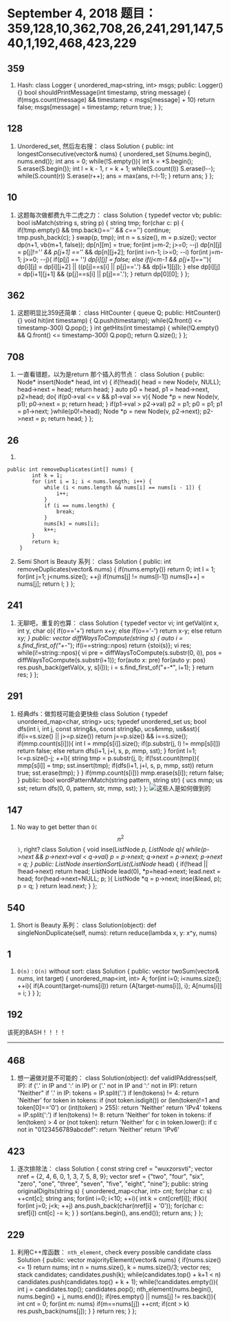 # September 4, 2018 题目： 359,128,10,362,708,26,241,291,147,540,1,192,468,423,229

## **359**
1. Hash:
    class Logger {
        unordered_map<string, int> msgs;
    public:
        Logger() {}
        bool shouldPrintMessage(int timestamp, string message) {
            if(msgs.count(message) && timestamp < msgs[message] + 10) return false;
            msgs[message] = timestamp;
            return true;
        }
    };
## **128**
1. Unordered_set, 然后左右搜：
    class Solution {
    public:
        int longestConsecutive(vector<int>& nums) {
            unordered_set<int> S(nums.begin(), nums.end());
            int ans = 0;
            while(!S.empty()){
                int k = *S.begin();
                S.erase(S.begin());
                int l = k - 1, r = k + 1;
                while(S.count(l)) S.erase(l--);
                while(S.count(r)) S.erase(r++);
                ans = max(ans, r-l-1);
            }
            return ans;
        }
    };
## **10**
1. 这题每次做都费九牛二虎之力：
    class Solution {
        typedef vector<bool> vb;
    public:
        bool isMatch(string s, string p) {
            string tmp;
            for(char c: p) {
                if(!tmp.empty() && tmp.back()=='*' && c=='*') continue;
                tmp.push_back(c);
            }
            swap(p, tmp);
            int n = s.size(), m = p.size();
            vector<vb> dp(n+1, vb(m+1, false));
            dp[n][m] = true;
            for(int j=m-2; j>=0; --j) dp[n][j] = p[j]!='*' && p[j+1] =='*' && dp[n][j+2];
            for(int i=n-1; i>=0; --i) for(int j=m-1; j>=0; --j){
                if(p[j] == '*') dp[i][j] = false;
                else if(j<m-1 && p[j+1]=='*'){
                    dp[i][j] = dp[i][j+2] || ((p[j]==s[i] || p[j]=='.') && dp[i+1][j]);
                }
                else dp[i][j] = dp[i+1][j+1] && (p[j]==s[i] || p[j]=='.');
            }
            return dp[0][0];
        }
    };
## **362**
1. 这题明显比359还简单：
    class HitCounter {
        queue<int> Q;
    public:
        HitCounter() {}
        void hit(int timestamp) {
            Q.push(timestamp);
            while(Q.front() <= timestamp-300) Q.pop();
        }
        int getHits(int timestamp) {
            while(!Q.empty() && Q.front() <= timestamp-300) Q.pop();
            return Q.size();
        }
    };
## **708**
1. 一直看错题，以为是return 那个插入的节点：
    class Solution {
    public:
        Node* insert(Node* head, int v) {
            if(!head){
                head = new Node(v, NULL);
                head->next = head;
                return head;
            }
            auto p0 = head, p1 = head->next, p2=head;
            do{
                if(p0->val <= v && p1->val >= v){
                    Node *p = new Node(v, p1);
                    p0->next = p;
                    return head;
                }
                if(p1->val > p2->val) p2 = p1;
                p0 = p1;
                p1 = p1->next;
            }while(p0!=head);
            Node *p = new Node(v, p2->next);
            p2->next = p;
            return head;
        }
    };
## **26**

1.

    public int removeDuplicates(int[] nums) {
            int k = 1;
            for (int i = 1; i < nums.length; i++) {
                while (i < nums.length && nums[i] == nums[i - 1]) {
                    i++;
                }
                if (i == nums.length) {
                    break;
                }
                nums[k] = nums[i];
                k++;
            }
            return k;
        }
    
2. Semi Short is Beauty 系列：
    class Solution {
    public:
        int removeDuplicates(vector<int>& nums) {
            if(nums.empty()) return 0;
            int l = 1;
            for(int j=1; j<nums.size(); ++j) if(nums[j] != nums[l-1]) nums[l++] = nums[j];
            return l;
        }
    };
## **241**
1. 无聊吧，重复的也算：
    class Solution {
        typedef vector<int> vi;
        int getVal(int x, int y, char o){
            if(o=='+') return x+y;
            else if(o=='-') return x-y;
            else return x*y;
        }
    public:
        vector<int> diffWaysToCompute(string s) {
            auto i = s.find_first_of("+-*");
            if(i==string::npos) return {stoi(s)};
            vi res;
            while(i!=string::npos){
                vi pre = diffWaysToCompute(s.substr(0, i)), pos = diffWaysToCompute(s.substr(i+1));
                for(auto x: pre) for(auto y: pos) res.push_back(getVal(x, y, s[i]));
                i = s.find_first_of("+-*", i+1);
            }
            return res;
        }
    };
## **291**
1. 经典dfs：做剪枝可能会更快些
    class Solution {
        typedef unordered_map<char, string> ucs;
        typedef unordered_set<string> us;
        bool dfs(int i, int j, const string&s, const string&p, ucs&mmp, us&sst){
            if(i==s.size() || j>=p.size()) return j==p.size() && i==s.size();
            if(mmp.count(s[i])){
                int l = mmp[s[i]].size();
                if(p.substr(j, l) != mmp[s[i]]) return false;
                else return dfs(i+1, j+l, s, p, mmp, sst);
            }
            for(int l=1; l<=p.size()-j; ++l){
                string tmp = p.substr(j, l);
                if(!sst.count(tmp)){
                    mmp[s[i]] = tmp;
                    sst.insert(tmp);
                    if(dfs(i+1, j+l, s, p, mmp, sst)) return true;
                    sst.erase(tmp);
                }
            }
            if(mmp.count(s[i])) mmp.erase(s[i]);
            return false;
        }
    public:
        bool wordPatternMatch(string pattern, string str) {
            ucs mmp;
            us sst;
            return dfs(0, 0, pattern, str, mmp, sst);
        }
    };
![这些人是如何做到的](https://d2mxuefqeaa7sj.cloudfront.net/s_26D8DE3CB4EA290B5BA48336DF4E70B21DE0D01C4A04F5CF731F8DA2E860DFE6_1536126493594_image.png)

## **147**
1. No way to get better than `O(`$$n^2$$`)`, right?
    class Solution {
        void inse(ListNode *p, ListNode *q){
            while(p->next && p->next->val < q->val) p = p->next;
            q->next = p->next;
            p->next = q;
        }
    public:
        ListNode* insertionSortList(ListNode* head) {
            if(!head || !head->next) return head;
            ListNode lead(0), *p=head->next;
            lead.next = head;
            for(head->next=NULL; p; ){
                ListNode *q = p->next;
                inse(&lead, p);
                p = q;
            }
            return lead.next;
        }
    };
## **540**
1. Short is Beauty 系列：
    class Solution(object):
        def singleNonDuplicate(self, nums):
            return reduce(lambda x, y: x^y, nums)
## **1**
1. `O(n)` : `O(n)` without sort:
    class Solution {
    public:
        vector<int> twoSum(vector<int>& nums, int target) {
            unordered_map<int, int> A;
            for(int i=0; i<nums.size(); ++i){
                if(A.count(target-nums[i])) return {A[target-nums[i]], i};
                A[nums[i]] = i;
            }
        }
    };
## **192**

该死的BASH！！！！
****
## **468**
1. 想一遍做对是不可能的：
    class Solution(object):
        def validIPAddress(self, IP):
            if ('.' in IP and ':' in IP) or ('.' not in IP and ':' not in IP): return "Neither"
            if '.' in IP:
                tokens = IP.split('.')
                if len(tokens) != 4: return 'Neither'
                for token in tokens:
                    if (not token.isdigit()) or (len(token)!=1 and token[0]=='0') or (int(token) > 255):
                        return 'Neither'
                return 'IPv4'
            tokens = IP.split(':')
            if len(tokens) != 8: return 'Neither'
            for token in tokens:
                if len(token) > 4 or (not token):
                    return 'Neither'
                for c in token.lower():
                    if c not in "0123456789abcdef":
                        return 'Neither'
            return 'IPv6'
## **423**
1. 逐次排除法：
    class Solution {
        const string cref = "wuxzorsvti";
        vector<int> nref = {2, 4, 6, 0, 1, 3, 7, 5, 8, 9};
        vector<string> sref = {"two", "four", "six", "zero", "one", "three", "seven", "five", "eight", "nine"};
    public:
        string originalDigits(string s) {
            unordered_map<char, int> cnt;
            for(char c: s) ++cnt[c];
            string ans;
            for(int i=0; i<10; ++i){
                int k = cnt[cref[i]];
                if(k){
                    for(int j=0; j<k; ++j) ans.push_back(char(nref[i] + '0'));
                    for(char c: sref[i]) cnt[c] -= k;
                }
            }
            sort(ans.begin(), ans.end());
            return ans;
        }
    };
## **229**
1. 利用C++库函数： `nth_element`, check every possible candidate
    class Solution {
    public:
        vector<int> majorityElement(vector<int>& nums) {
            if(nums.size() <= 1) return nums;
            int n = nums.size(), k = nums.size()/3;
            vector<int> res;
            stack<int> candidates;
            candidates.push(k);
            while(candidates.top() + k+1 < n) candidates.push(candidates.top() + k + 1);
            while(!candidates.empty()){
                int j = candidates.top();
                candidates.pop();
                nth_element(nums.begin(), nums.begin() + j, nums.end());
                if(res.empty() || nums[j] != res.back()){
                    int cnt = 0;
                    for(int m: nums) if(m==nums[j]) ++cnt;
                    if(cnt > k) res.push_back(nums[j]);
                }
            }
            return res;
        }
    };

